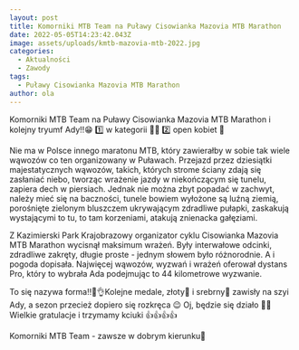 ```yaml
---
layout: post
title: Komorniki MTB Team na Puławy Cisowianka Mazovia MTB Marathon
date: 2022-05-05T14:23:42.043Z
image: assets/uploads/kmtb-mazovia-mtb-2022.jpg
categories:
  - Aktualności
  - Zawody
tags:
  - Puławy Cisowianka Mazovia MTB Marathon
author: ola
---
```

Komorniki MTB Team na Puławy Cisowianka Mazovia MTB Marathon i kolejny tryumf Ady‼️😁 1️⃣ w kategorii 👏👏 2️⃣ open kobiet 🤩 
<!--more-->

Nie ma w Polsce innego maratonu MTB, który zawierałby w sobie tak wiele wąwozów co ten organizowany w Puławach. Przejazd przez dziesiątki majestatycznych wąwozów, takich, których strome ściany zdają się zasłaniać niebo, tworząc wrażenie jazdy w niekończącym się tunelu, zapiera dech w piersiach. Jednak nie można zbyt popadać w zachwyt, należy mieć się na baczności, tunele bowiem wyłożone są luźną ziemią, porośnięte zielonym bluszczem ukrywającym zdradliwe pułapki, zaskakują wystającymi to tu, to tam korzeniami, atakują znienacka gałęziami. 

Z Kazimierski Park Krajobrazowy  organizator cyklu Cisowianka Mazovia MTB Marathon  wycisnął maksimum wrażeń. Były interwałowe odcinki, zdradliwe zakręty, długie proste - jednym słowem było różnorodnie. A i pogoda dopisała. Najwięcej wąwozów, wyzwań i wrażeń oferował dystans Pro, który to wybrała Ada podejmując to 44 kilometrowe wyzwanie. 

To się nazywa forma‼️💪👌Kolejne medale, złoty🥇 i srebrny🥈 zawisły na szyi Ady, a sezon przecież dopiero się rozkręca 😉 Oj, będzie się działo 💪😁 Wielkie gratulacje i trzymamy kciuki 👍👍👍👍

Komorniki MTB Team - zawsze w dobrym kierunku🙂 